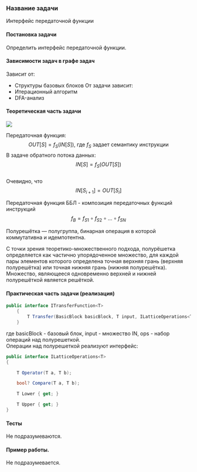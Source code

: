 ### Название задачи
Интерфейс передаточной функции

#### Постановка задачи
Определить интерфейс передаточной функции.

#### Зависимости задач в графе задач
Зависит от:
* Структуры базовых блоков
От задачи зависит:
* Итерационный алгоритм
* DFA-анализ

#### Теоретическая часть задачи

![](https://image.ibb.co/fFNrd8/IMG_26052018_170002_0.jpg)

Передаточная функция:
$$ OUT[S] = f_{S}(IN[S]) \text{, где }  f_{S} \text{ задает семантику инструкции} $$ 
В задаче обратного потока данных:
$$ IN[S] = f_{S}(OUT[S]) $$  
Очевидно, что  
$$ IN[S_{i+1}] = OUT[S_{i}] $$ 

Передаточная функция ББЛ - композиция передаточных функций инструкций
$$ f_{B} = f_{S1} \circ f_{S2} \circ ... \circ f_{SN} $$ 

Полурешётка — полугруппа, бинарная операция в которой коммутативна и идемпотентна.  

С точки зрения теоретико-множественного подхода, полурёшетка определяется как частично упорядоченное множество, для каждой пары элементов которого определена точная верхняя грань (верхняя полурешётка) или точная нижняя грань (нижняя полурешётка). Множество, являющееся одновременно верхней и нижней полурешёткой является решёткой.

#### Практическая часть задачи (реализация)
```csharp
public interface ITransferFunction<T>
    {
        T Transfer(BasicBlock basicBlock, T input, ILatticeOperations<T> ops);
    }
```
где basicBlock - базовый блок, input - множество IN, ops - набор операций над полурешеткой.  
Операции над полурешеткой реализуют интерфейс:
```csharp
public interface ILatticeOperations<T>
{

    T Operator(T a, T b);

    bool? Compare(T a, T b);

    T Lower { get; }

    T Upper { get; }
}
```

#### Тесты
Не подразумеваются. 

#### Пример работы.
Не подразумевается. 

